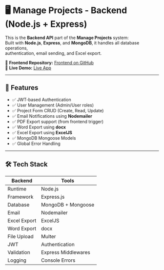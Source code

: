 # 🖥️ Manage Projects - Backend (Node.js + Express)

This is the **Backend API** part of the **Manage Projects** system:  
Built with **Node.js**, **Express**, and **MongoDB**, it handles all database operations,  
authentication, email sending, and Excel export.

🔗 **Frontend Repository:** [Frontend on GitHub](https://github.com/abdallaskar/MshruFront)  
🚀 **Live Demo:** [Live App](https://mshru-qassim.vercel.app/)

---

## 📌 Features

- ✅ JWT-based Authentication
- ✅ User Management (Admin/User roles)
- ✅ Project Form CRUD (Create, Read, Update)
- ✅ Email Notifications using **Nodemailer**
- ✅ PDF Export support (from frontend trigger)
- ✅ Word Export using **docx**
- ✅ Excel Export using **ExcelJS**
- ✅ MongoDB Mongoose Models
- ✅ Global Error Handling

---

## 🛠️ Tech Stack

| Backend      | Tools               |
|--------------|---------------------|
| Runtime      | Node.js             |
| Framework    | Express.js          |
| Database     | MongoDB + Mongoose  |
| Email        | Nodemailer          |
| Excel Export | ExcelJS             |
| Word Export  | docx                |
| File Upload  | Multer              |
| JWT          | Authentication      |
| Validation   | Express Middlewares |
| Logging      | Console Errors      |
